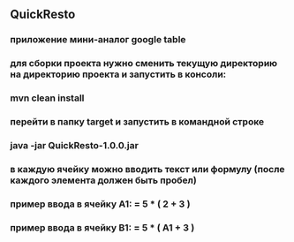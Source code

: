 ## QuickResto<br>
### приложение мини-аналог google table<br>
### для сборки проекта нужно сменить текущую директорию на директорию проекта и запустить в консоли: <br>
### mvn clean install<br>
### перейти в папку target и запустить в командной строке<br>
### java -jar QuickResto-1.0.0.jar <br>
### в каждую ячейку можно вводить текст или формулу (после каждого элемента должен быть пробел) <br>
### пример ввода в ячейку А1: = 5 * ( 2 + 3 )
### пример ввода в ячейку B1: = 5 * ( A1 + 3 )
